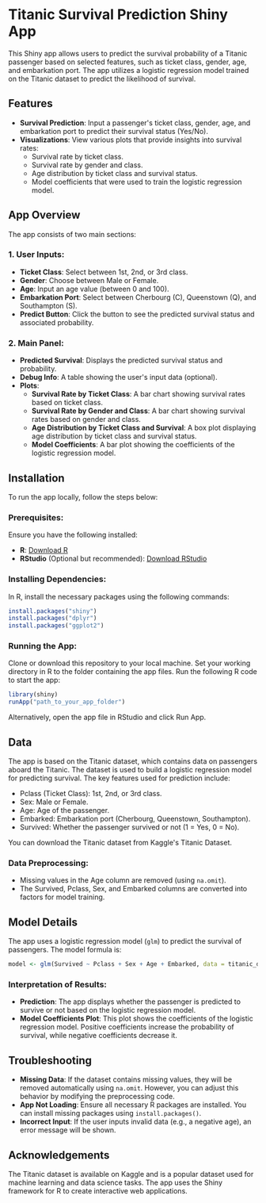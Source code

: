 
# Titanic Survival Prediction Shiny App

This Shiny app allows users to predict the survival probability of a Titanic passenger based on selected features, such as ticket class, gender, age, and embarkation port. The app utilizes a logistic regression model trained on the Titanic dataset to predict the likelihood of survival.

## Features

- **Survival Prediction**: Input a passenger's ticket class, gender, age, and embarkation port to predict their survival status (Yes/No).
- **Visualizations**: View various plots that provide insights into survival rates:
  - Survival rate by ticket class.
  - Survival rate by gender and class.
  - Age distribution by ticket class and survival status.
  - Model coefficients that were used to train the logistic regression model.

## App Overview

The app consists of two main sections:

### 1. **User Inputs**:
   - **Ticket Class**: Select between 1st, 2nd, or 3rd class.
   - **Gender**: Choose between Male or Female.
   - **Age**: Input an age value (between 0 and 100).
   - **Embarkation Port**: Select between Cherbourg (C), Queenstown (Q), and Southampton (S).
   - **Predict Button**: Click the button to see the predicted survival status and associated probability.

### 2. **Main Panel**:
   - **Predicted Survival**: Displays the predicted survival status and probability.
   - **Debug Info**: A table showing the user's input data (optional).
   - **Plots**:
     - **Survival Rate by Ticket Class**: A bar chart showing survival rates based on ticket class.
     - **Survival Rate by Gender and Class**: A bar chart showing survival rates based on gender and class.
     - **Age Distribution by Ticket Class and Survival**: A box plot displaying age distribution by ticket class and survival status.
     - **Model Coefficients**: A bar plot showing the coefficients of the logistic regression model.

## Installation

To run the app locally, follow the steps below:

### Prerequisites:
Ensure you have the following installed:
- **R**: [Download R](https://cran.r-project.org/)
- **RStudio** (Optional but recommended): [Download RStudio](https://rstudio.com/products/rstudio/download/)

### Installing Dependencies:
In R, install the necessary packages using the following commands:

```R
install.packages("shiny")
install.packages("dplyr")
install.packages("ggplot2")
```

### Running the App:
Clone or download this repository to your local machine. Set your working directory in R to the folder containing the app files. Run the following R code to start the app:

```R
library(shiny)
runApp("path_to_your_app_folder")
```

Alternatively, open the app file in RStudio and click Run App.

## Data

The app is based on the Titanic dataset, which contains data on passengers aboard the Titanic. The dataset is used to build a logistic regression model for predicting survival. The key features used for prediction include:

- Pclass (Ticket Class): 1st, 2nd, or 3rd class.
- Sex: Male or Female.
- Age: Age of the passenger.
- Embarked: Embarkation port (Cherbourg, Queenstown, Southampton).
- Survived: Whether the passenger survived or not (1 = Yes, 0 = No).

You can download the Titanic dataset from Kaggle's Titanic Dataset.

### Data Preprocessing:
- Missing values in the Age column are removed (using `na.omit`).
- The Survived, Pclass, Sex, and Embarked columns are converted into factors for model training.

## Model Details

The app uses a logistic regression model (`glm`) to predict the survival of passengers. The model formula is:

```R
model <- glm(Survived ~ Pclass + Sex + Age + Embarked, data = titanic_data, family = binomial)
```

### Interpretation of Results:
- **Prediction**: The app displays whether the passenger is predicted to survive or not based on the logistic regression model.
- **Model Coefficients Plot**: This plot shows the coefficients of the logistic regression model. Positive coefficients increase the probability of survival, while negative coefficients decrease it.

## Troubleshooting

- **Missing Data**: If the dataset contains missing values, they will be removed automatically using `na.omit`. However, you can adjust this behavior by modifying the preprocessing code.
- **App Not Loading**: Ensure all necessary R packages are installed. You can install missing packages using `install.packages()`.
- **Incorrect Input**: If the user inputs invalid data (e.g., a negative age), an error message will be shown.

## Acknowledgements

The Titanic dataset is available on Kaggle and is a popular dataset used for machine learning and data science tasks. The app uses the Shiny framework for R to create interactive web applications.
